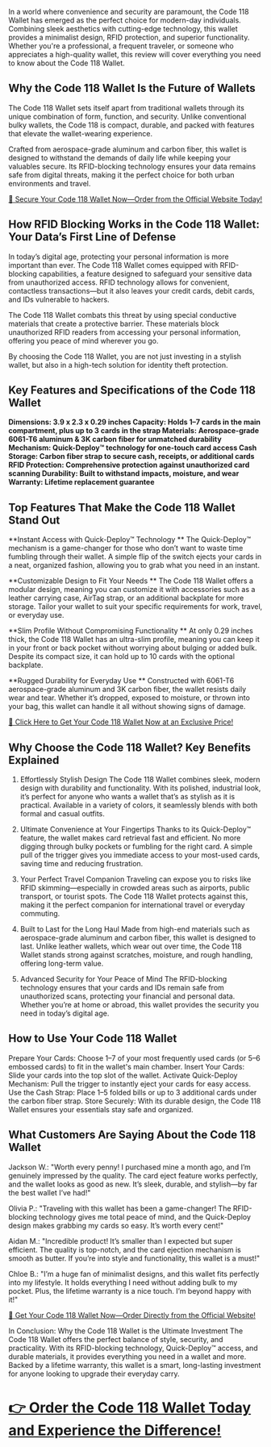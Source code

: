 In a world where convenience and security are paramount, the Code 118 Wallet has emerged as the perfect choice for modern-day individuals. Combining sleek aesthetics with cutting-edge technology, this wallet provides a minimalist design, RFID protection, and superior functionality. Whether you're a professional, a frequent traveler, or someone who appreciates a high-quality wallet, this review will cover everything you need to know about the Code 118 Wallet.

## Why the Code 118 Wallet Is the Future of Wallets

The Code 118 Wallet sets itself apart from traditional wallets through its unique combination of form, function, and security. Unlike conventional bulky wallets, the Code 118 is compact, durable, and packed with features that elevate the wallet-wearing experience.

Crafted from aerospace-grade aluminum and carbon fiber, this wallet is designed to withstand the demands of daily life while keeping your valuables secure. Its RFID-blocking technology ensures your data remains safe from digital threats, making it the perfect choice for both urban environments and travel.

[🚀 Secure Your Code 118 Wallet Now—Order from the Official Website Today!](https://storyatures.com/go-code-118-wallet)

## How RFID Blocking Works in the Code 118 Wallet: Your Data’s First Line of Defense

In today’s digital age, protecting your personal information is more important than ever. The Code 118 Wallet comes equipped with RFID-blocking capabilities, a feature designed to safeguard your sensitive data from unauthorized access. RFID technology allows for convenient, contactless transactions—but it also leaves your credit cards, debit cards, and IDs vulnerable to hackers.

The Code 118 Wallet combats this threat by using special conductive materials that create a protective barrier. These materials block unauthorized RFID readers from accessing your personal information, offering you peace of mind wherever you go.

By choosing the Code 118 Wallet, you are not just investing in a stylish wallet, but also in a high-tech solution for identity theft protection.

## Key Features and Specifications of the Code 118 Wallet

**Dimensions: 3.9 x 2.3 x 0.29 inches
Capacity: Holds 1–7 cards in the main compartment, plus up to 3 cards in the strap
Materials: Aerospace-grade 6061-T6 aluminum & 3K carbon fiber for unmatched durability
Mechanism: Quick-Deploy™ technology for one-touch card access
Cash Storage: Carbon fiber strap to secure cash, receipts, or additional cards
RFID Protection: Comprehensive protection against unauthorized card scanning
Durability: Built to withstand impacts, moisture, and wear
Warranty: Lifetime replacement guarantee**

## Top Features That Make the Code 118 Wallet Stand Out

**Instant Access with Quick-Deploy™ Technology
**
The Quick-Deploy™ mechanism is a game-changer for those who don’t want to waste time fumbling through their wallet. A simple flip of the switch ejects your cards in a neat, organized fashion, allowing you to grab what you need in an instant.

**Customizable Design to Fit Your Needs
**
The Code 118 Wallet offers a modular design, meaning you can customize it with accessories such as a leather carrying case, AirTag strap, or an additional backplate for more storage. Tailor your wallet to suit your specific requirements for work, travel, or everyday use.

**Slim Profile Without Compromising Functionality
**
At only 0.29 inches thick, the Code 118 Wallet has an ultra-slim profile, meaning you can keep it in your front or back pocket without worrying about bulging or added bulk. Despite its compact size, it can hold up to 10 cards with the optional backplate.

**Rugged Durability for Everyday Use
**
Constructed with 6061-T6 aerospace-grade aluminum and 3K carbon fiber, the wallet resists daily wear and tear. Whether it’s dropped, exposed to moisture, or thrown into your bag, this wallet can handle it all without showing signs of damage.

[🛒 Click Here to Get Your Code 118 Wallet Now at an Exclusive Price!](https://storyatures.com/go-code-118-wallet)

## Why Choose the Code 118 Wallet? Key Benefits Explained

1. Effortlessly Stylish Design
The Code 118 Wallet combines sleek, modern design with durability and functionality. With its polished, industrial look, it’s perfect for anyone who wants a wallet that’s as stylish as it is practical. Available in a variety of colors, it seamlessly blends with both formal and casual outfits.

2. Ultimate Convenience at Your Fingertips
Thanks to its Quick-Deploy™ feature, the wallet makes card retrieval fast and efficient. No more digging through bulky pockets or fumbling for the right card. A simple pull of the trigger gives you immediate access to your most-used cards, saving time and reducing frustration.

3. Your Perfect Travel Companion
Traveling can expose you to risks like RFID skimming—especially in crowded areas such as airports, public transport, or tourist spots. The Code 118 Wallet protects against this, making it the perfect companion for international travel or everyday commuting.

4. Built to Last for the Long Haul
Made from high-end materials such as aerospace-grade aluminum and carbon fiber, this wallet is designed to last. Unlike leather wallets, which wear out over time, the Code 118 Wallet stands strong against scratches, moisture, and rough handling, offering long-term value.

5. Advanced Security for Your Peace of Mind
The RFID-blocking technology ensures that your cards and IDs remain safe from unauthorized scans, protecting your financial and personal data. Whether you’re at home or abroad, this wallet provides the security you need in today’s digital age.

## How to Use Your Code 118 Wallet

Prepare Your Cards: Choose 1–7 of your most frequently used cards (or 5–6 embossed cards) to fit in the wallet's main chamber.
Insert Your Cards: Slide your cards into the top slot of the wallet.
Activate Quick-Deploy Mechanism: Pull the trigger to instantly eject your cards for easy access.
Use the Cash Strap: Place 1–5 folded bills or up to 3 additional cards under the carbon fiber strap.
Store Securely: With its durable design, the Code 118 Wallet ensures your essentials stay safe and organized.

## What Customers Are Saying About the Code 118 Wallet

Jackson W.:
"Worth every penny! I purchased mine a month ago, and I’m genuinely impressed by the quality. The card eject feature works perfectly, and the wallet looks as good as new. It’s sleek, durable, and stylish—by far the best wallet I’ve had!"

Olivia P.:
"Traveling with this wallet has been a game-changer! The RFID-blocking technology gives me total peace of mind, and the Quick-Deploy design makes grabbing my cards so easy. It’s worth every cent!"

Aidan M.:
"Incredible product! It’s smaller than I expected but super efficient. The quality is top-notch, and the card ejection mechanism is smooth as butter. If you’re into style and functionality, this wallet is a must!"

Chloe B.:
"I’m a huge fan of minimalist designs, and this wallet fits perfectly into my lifestyle. It holds everything I need without adding bulk to my pocket. Plus, the lifetime warranty is a nice touch. I’m beyond happy with it!"

[🚀 Get Your Code 118 Wallet Now—Order Directly from the Official Website!](https://storyatures.com/go-code-118-wallet)

In Conclusion: Why the Code 118 Wallet is the Ultimate Investment
The Code 118 Wallet offers the perfect balance of style, security, and practicality. With its RFID-blocking technology, Quick-Deploy™ access, and durable materials, it provides everything you need in a wallet and more. Backed by a lifetime warranty, this wallet is a smart, long-lasting investment for anyone looking to upgrade their everyday carry.

# [👉 Order the Code 118 Wallet Today and Experience the Difference!](https://storyatures.com/go-code-118-wallet)









